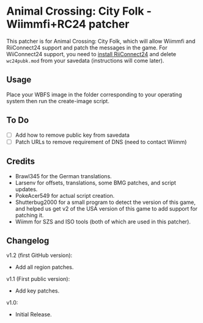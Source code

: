 # Animal Crossing: City Folk - Wiimmfi+RC24 patcher

This patcher is for Animal Crossing: City Folk, which will allow Wiimmfi and RiiConnect24 support and patch the messages in the game.
For WiiConnect24 support, you need to <a href="https://riiconnect24.net/">install RiiConnect24</a> and delete `wc24pubk.mod` from your savedata (instructions will come later).

## Usage
Place your WBFS image in the folder corresponding to your operating system then run the create-image script.

## To Do
- [ ] Add how to remove public key from savedata
- [ ] Patch URLs to remove requirement of DNS (need to contact Wiimm)

## Credits
- Brawl345 for the German translations.
- Larsenv for offsets, translations, some BMG patches, and script updates.
- PokeAcer549 for actual script creation.
- Shutterbug2000 for a small program to detect the version of this game, and helped us get v2 of the USA version of this game to add support for patching it.
- Wiimm for SZS and ISO tools (both of which are used in this patcher).

## Changelog
v1.2 (first GitHub version):
- Add all region patches.

v1.1 (First public version):
- Add key patches.

v1.0:
- Initial Release.
